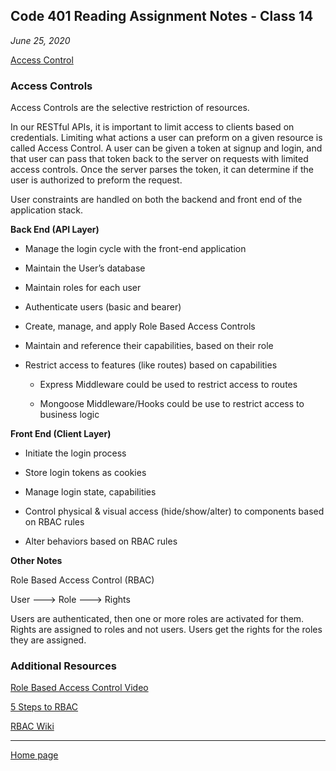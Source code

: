 ## Code 401 Reading Assignment Notes - Class 14

_June 25, 2020_

[Access Control](https://codefellows.github.io/code-401-javascript-guide/curriculum/class-14/DISCUSSION)

### Access Controls

Access Controls are the selective restriction of resources. 

In our RESTful APIs, it is important to limit access to clients based on credentials. Limiting what actions a user can preform on a given resource is called Access Control. A user can be given a token at signup and login, and that user can pass that token back to the server on requests with limited access controls. Once the server parses the token, it can determine if the user is authorized to preform the request.

User constraints are handled on both the backend and front end of the application stack.

**Back End (API Layer)**

- Manage the login cycle with the front-end application

- Maintain the User’s database

- Maintain roles for each user

- Authenticate users (basic and bearer)

- Create, manage, and apply Role Based Access Controls

- Maintain and reference their capabilities, based on their role

- Restrict access to features (like routes) based on capabilities

  - Express Middleware could be used to restrict access to routes

  - Mongoose Middleware/Hooks could be use to restrict access to business logic

**Front End (Client Layer)**

- Initiate the login process

- Store login tokens as cookies

- Manage login state, capabilities

- Control physical & visual access (hide/show/alter) to components based on RBAC rules

- Alter behaviors based on RBAC rules

**Other Notes**

Role Based Access Control (RBAC)

User ---> Role ---> Rights

Users are authenticated, then one or more roles are activated for them. Rights are assigned to roles and not users. Users get the rights for the roles they are assigned.


### Additional Resources

[Role Based Access Control Video](https://www.youtube.com/watch?v=C4NP8Eon3cA)

[5 Steps to RBAC](https://www.csoonline.com/article/3060780/5-steps-to-simple-role-based-access-control.html)

[RBAC Wiki](https://en.wikipedia.org/wiki/Role-based_access_control)


---
[Home page](https://marlene-rinker.github.io/reading-notes/)